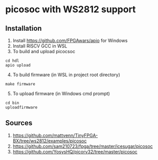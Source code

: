 # picosoc with WS2812 support

## Installation

1. Install https://github.com/FPGAwars/apio for Windows
2. Install RISCV GCC in WSL
3. To build and upload picocsoc

```
cd hdl
apio upload
```

4. To build firmware (in WSL in project root directory)

```
make firmware
```

5. To upload firmware (in Windows cmd prompt)

```
cd bin
uploadfirmware
```

## Sources

1. https://github.com/mattvenn/TinyFPGA-BX/tree/ws2812/examples/picosoc
2. https://github.com/sam210723/fpga/tree/master/icesugar/picosoc
3. https://github.com/YosysHQ/picorv32/tree/master/picosoc
